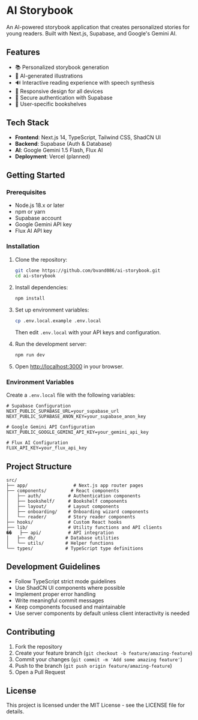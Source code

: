# AI Storybook

An AI-powered storybook application that creates personalized stories for young readers. Built with Next.js, Supabase, and Google's Gemini AI.

## Features

- 📚 Personalized storybook generation
- 🎨 AI-generated illustrations
- 🔊 Interactive reading experience with speech synthesis
- 📱 Responsive design for all devices
- 🔐 Secure authentication with Supabase
- 👥 User-specific bookshelves

## Tech Stack

- **Frontend**: Next.js 14, TypeScript, Tailwind CSS, ShadCN UI
- **Backend**: Supabase (Auth & Database)
- **AI**: Google Gemini 1.5 Flash, Flux AI
- **Deployment**: Vercel (planned)

## Getting Started

### Prerequisites

- Node.js 18.x or later
- npm or yarn
- Supabase account
- Google Gemini API key
- Flux AI API key

### Installation

1. Clone the repository:
   ```bash
   git clone https://github.com/bvand086/ai-storybook.git
   cd ai-storybook
   ```

2. Install dependencies:
   ```bash
   npm install
   ```

3. Set up environment variables:
   ```bash
   cp .env.local.example .env.local
   ```
   Then edit `.env.local` with your API keys and configuration.

4. Run the development server:
   ```bash
   npm run dev
   ```

5. Open [http://localhost:3000](http://localhost:3000) in your browser.

### Environment Variables

Create a `.env.local` file with the following variables:

```env
# Supabase Configuration
NEXT_PUBLIC_SUPABASE_URL=your_supabase_url
NEXT_PUBLIC_SUPABASE_ANON_KEY=your_supabase_anon_key

# Google Gemini API Configuration
NEXT_PUBLIC_GOOGLE_GEMINI_API_KEY=your_gemini_api_key

# Flux AI Configuration
FLUX_API_KEY=your_flux_api_key
```

## Project Structure

```
src/
├── app/                 # Next.js app router pages
├── components/         # React components
│   ├── auth/          # Authentication components
│   ├── bookshelf/     # Bookshelf components
│   ├── layout/        # Layout components
│   ├── onboarding/    # Onboarding wizard components
│   └── reader/        # Story reader components
├── hooks/             # Custom React hooks
├── lib/               # Utility functions and API clients
��   ├── api/          # API integration
│   ├── db/           # Database utilities
│   └── utils/        # Helper functions
└── types/            # TypeScript type definitions
```

## Development Guidelines

- Follow TypeScript strict mode guidelines
- Use ShadCN UI components where possible
- Implement proper error handling
- Write meaningful commit messages
- Keep components focused and maintainable
- Use server components by default unless client interactivity is needed

## Contributing

1. Fork the repository
2. Create your feature branch (`git checkout -b feature/amazing-feature`)
3. Commit your changes (`git commit -m 'Add some amazing feature'`)
4. Push to the branch (`git push origin feature/amazing-feature`)
5. Open a Pull Request

## License

This project is licensed under the MIT License - see the LICENSE file for details.
